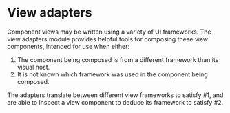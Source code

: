 # View adapters

Component views may be written using a variety of UI frameworks.  The view adapters module provides helpful tools for composing these view components, intended for use when either:
1. The component being composed is from a different framework than its visual host.
2. It is not known which framework was used in the component being composed.

The adapters translate between different view frameworks to satisfy #1, and are able to inspect a view component to deduce its framework to satisfy #2.
